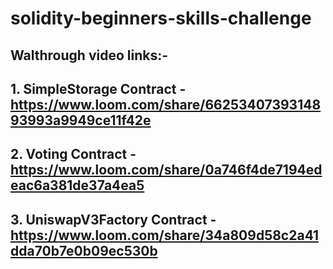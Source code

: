 # solidity-beginners-skills-challenge

## Walthrough video links:-

## 1. SimpleStorage Contract - https://www.loom.com/share/6625340739314893993a9949ce11f42e
## 2. Voting Contract - https://www.loom.com/share/0a746f4de7194edeac6a381de37a4ea5
## 3. UniswapV3Factory Contract - https://www.loom.com/share/34a809d58c2a41dda70b7e0b09ec530b
